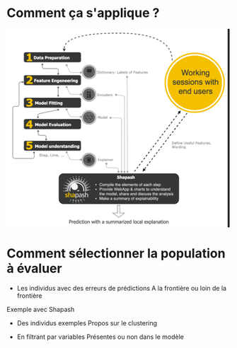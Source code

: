 # Comment ça s'applique ?

![usage_explicabilite](./assets/usage_explicabilite.png)


# Comment sélectionner la population à évaluer
- Les individus avec des erreurs de prédictions
A la frontière ou loin de la frontière

Exemple avec Shapash


- Des individus exemples
Propos sur le clustering

- En filtrant par variables 
Présentes ou non dans le modèle